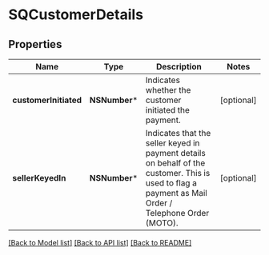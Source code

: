 # SQCustomerDetails

## Properties
Name | Type | Description | Notes
------------ | ------------- | ------------- | -------------
**customerInitiated** | **NSNumber*** | Indicates whether the customer initiated the payment. | [optional] 
**sellerKeyedIn** | **NSNumber*** | Indicates that the seller keyed in payment details on behalf of the customer. This is used to flag a payment as Mail Order / Telephone Order (MOTO). | [optional] 

[[Back to Model list]](../README.md#documentation-for-models) [[Back to API list]](../README.md#documentation-for-api-endpoints) [[Back to README]](../README.md)


